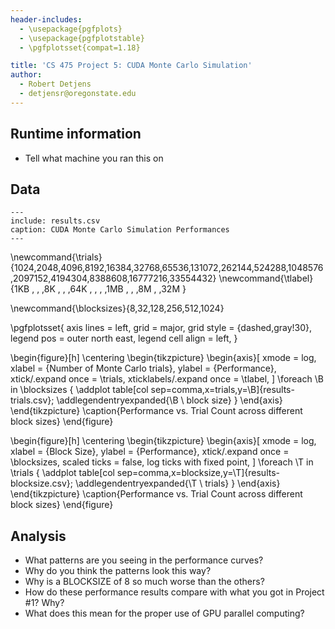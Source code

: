 ```yaml
---
header-includes:
  - \usepackage{pgfplots}
  - \usepackage{pgfplotstable}
  - \pgfplotsset{compat=1.18}

title: 'CS 475 Project 5: CUDA Monte Carlo Simulation'
author:
  - Robert Detjens
  - detjensr@oregonstate.edu
---
```


## Runtime information

- Tell what machine you ran this on

## Data

```table
---
include: results.csv
caption: CUDA Monte Carlo Simulation Performances
---
```

\newcommand{\trials}{1024,2048,4096,8192,16384,32768,65536,131072,262144,524288,1048576,2097152,4194304,8388608,16777216,33554432}
\newcommand{\tlabel}{1KB ,    ,    ,8K  ,     ,     ,64K  ,      ,      ,      ,1MB    ,       ,       ,8M     ,        ,32M     }

\newcommand{\blocksizes}{8,32,128,256,512,1024}

\pgfplotsset{
  axis lines = left,
  grid = major,
  grid style = {dashed,gray!30},
  legend pos = outer north east,
  legend cell align = left,
}

\begin{figure}[h]
  \centering
  \begin{tikzpicture}
    \begin{axis}[
      xmode = log,
      xlabel = {Number of Monte Carlo trials},
      ylabel = {Performance},
      xtick/.expand once = \trials,
      xticklabels/.expand once = \tlabel,
    ]
      \foreach \B in \blocksizes {
        \addplot table[col sep=comma,x=trials,y=\B]{results-trials.csv};
        \addlegendentryexpanded{\B \ block size}
      }
     \end{axis}
  \end{tikzpicture}
  \caption{Performance vs. Trial Count across different block sizes}
\end{figure}

\begin{figure}[h]
  \centering
  \begin{tikzpicture}
    \begin{axis}[
      xmode = log,
      xlabel = {Block Size},
      ylabel = {Performance},
      xtick/.expand once = \blocksizes,
      scaled ticks = false,
      log ticks with fixed point,
    ]
      \foreach \T in \trials {
        \addplot table[col sep=comma,x=blocksize,y=\T]{results-blocksize.csv};
        \addlegendentryexpanded{\T \ trials}
      }
     \end{axis}
  \end{tikzpicture}
  \caption{Performance vs. Trial Count across different block sizes}
\end{figure}

## Analysis


- What patterns are you seeing in the performance curves?
- Why do you think the patterns look this way?
- Why is a BLOCKSIZE of 8 so much worse than the others?
- How do these performance results compare with what you got in Project #1? Why?
- What does this mean for the proper use of GPU parallel computing?
